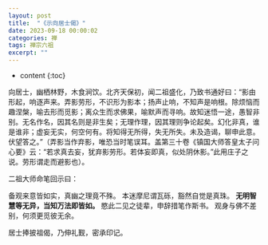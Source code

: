 ```yaml
---
layout: post
title:  "《示向居士偈》"
date: 2023-09-18 00:00:02
categories: 禅
tags: 禅宗六祖
excerpt: ""
---
```


* content
{:toc}

向居士，幽栖林野，木食涧饮。北齐天保初，闻二祖盛化，乃致书通好曰：“影由形起，响逐声来。弄影劳形，不识形为影本；扬声止响，不知声是响根。除烦恼而趣涅槃，喻去形而觅影；离众生而求佛果，喻默声而寻响。故知迷悟一途，愚智非别。无名作名，因其名则是非生矣；无理作理，因其理则争论起矣。幻化非真，谁是谁非；虚妄无实，何空何有。将知得无所得，失无所失。未及造谒，聊申此意。伏望答之。”（弄影当作弃影，唯恐当时笔误耳。盖第三十卷《镇国大师答皇太子问心要》云：“若求真去妄，犹弃影劳形。若体妄即真，似处阴休影。”此用庄子之说。劳形谓走而避影也）。

二祖大师命笔回示曰：

备观来意皆如实，真幽之理竟不殊。
本迷摩尼谓瓦砾，豁然自觉是真珠。
**无明智慧等无异，当知万法即皆如。**
愍此二见之徒辈，申辞措笔作斯书。
观身与佛不差别，何须更觅彼无余。

居士捧披祖偈，乃伸礼觐，密承印记。

